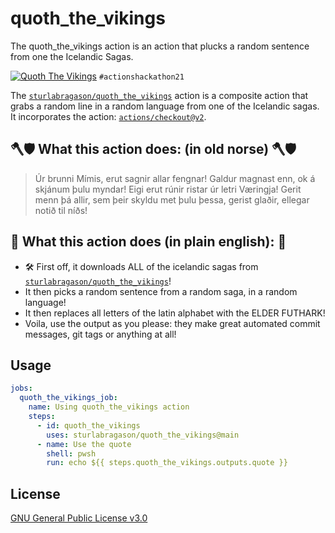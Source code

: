 # quoth_the_vikings
The quoth_the_vikings action is an action that plucks a random sentence from one the Icelandic Sagas.

[![Quoth The Vikings](https://github.com/sturlabragason/quoth_the_vikings/actions/workflows/quoth.yml/badge.svg)](https://github.com/sturlabragason/quoth_the_vikings/actions/workflows/quoth.yml)
`#actionshackathon21`

The [`sturlabragason/quoth_the_vikings`](https://github.com/sturlabragason/quoth_the_vikings) action is a composite action that grabs a random line in a random language from one of the Icelandic sagas. It incorporates the action: [`actions/checkout@v2`](https://github.com/actions/checkout).

## 🪓🛡️ What this action does: (in old norse) 🪓🛡️

> Úr brunni Mímis, erut sagnir allar fengnar!
> Galdur magnast enn, ok á skjánum þulu myndar!
> Eigi erut rúnir ristar úr letri Væringja!
> Gerit menn þá allir, sem þeir skyldu met þulu þessa, gerist glaðir, ellegar notið til níðs!

## :rocket: What this action does (in plain english): :rocket:

- 🛠️ First off, it downloads ALL of the icelandic sagas from [`sturlabragason/quoth_the_vikings`](https://github.com/sturlabragason/quoth_the_vikings)!
- It then picks a random sentence from a random saga, in a random language!
- It then replaces all letters of the latin alphabet with the ELDER FUTHARK! 
- Voila, use the output as you please: they make great automated commit messages, git tags or anything at all!


## Usage

```yaml
jobs:
  quoth_the_vikings_job:
    name: Using quoth_the_vikings action
    steps:
      - id: quoth_the_vikings
        uses: sturlabragason/quoth_the_vikings@main
      - name: Use the quote
        shell: pwsh
        run: echo ${{ steps.quoth_the_vikings.outputs.quote }}
```

## License

[GNU General Public License v3.0](https://github.com/sturlabragason/quoth_the_vikings/blob/main/LICENSE)